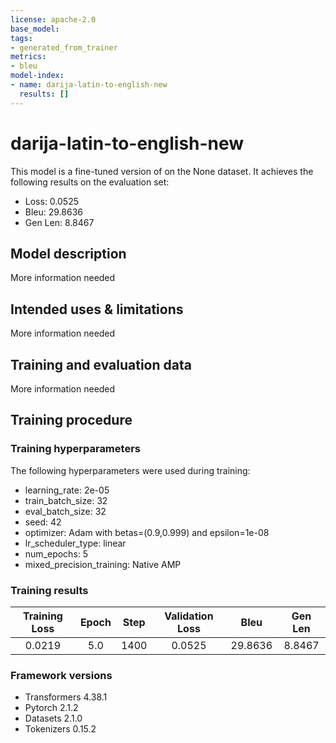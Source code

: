 ```yaml
---
license: apache-2.0
base_model: 
tags:
- generated_from_trainer
metrics:
- bleu
model-index:
- name: darija-latin-to-english-new
  results: []
---
```


<!-- This model card has been generated automatically according to the information the Trainer had access to. You
should probably proofread and complete it, then remove this comment. -->

# darija-latin-to-english-new

This model is a fine-tuned version of [](https://huggingface.co/) on the None dataset.
It achieves the following results on the evaluation set:
- Loss: 0.0525
- Bleu: 29.8636
- Gen Len: 8.8467

## Model description

More information needed

## Intended uses & limitations

More information needed

## Training and evaluation data

More information needed

## Training procedure

### Training hyperparameters

The following hyperparameters were used during training:
- learning_rate: 2e-05
- train_batch_size: 32
- eval_batch_size: 32
- seed: 42
- optimizer: Adam with betas=(0.9,0.999) and epsilon=1e-08
- lr_scheduler_type: linear
- num_epochs: 5
- mixed_precision_training: Native AMP

### Training results

| Training Loss | Epoch | Step | Validation Loss | Bleu    | Gen Len |
|:-------------:|:-----:|:----:|:---------------:|:-------:|:-------:|
| 0.0219        | 5.0   | 1400 | 0.0525          | 29.8636 | 8.8467  |


### Framework versions

- Transformers 4.38.1
- Pytorch 2.1.2
- Datasets 2.1.0
- Tokenizers 0.15.2
